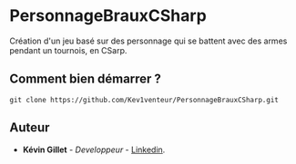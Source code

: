 # PersonnageBrauxCSharp
Création d'un jeu basé sur des personnage qui se battent avec des armes pendant un tournois, en CSarp.

## Comment bien démarrer ?
```
git clone https://github.com/Kev1venteur/PersonnageBrauxCSharp.git
```

## Auteur
- <b>Kévin Gillet</b> - <i>Developpeur</i> - <a href="https://www.linkedin.com/in/k%C3%A9vin-gillet-50b25b175/">Linkedin</a>.

